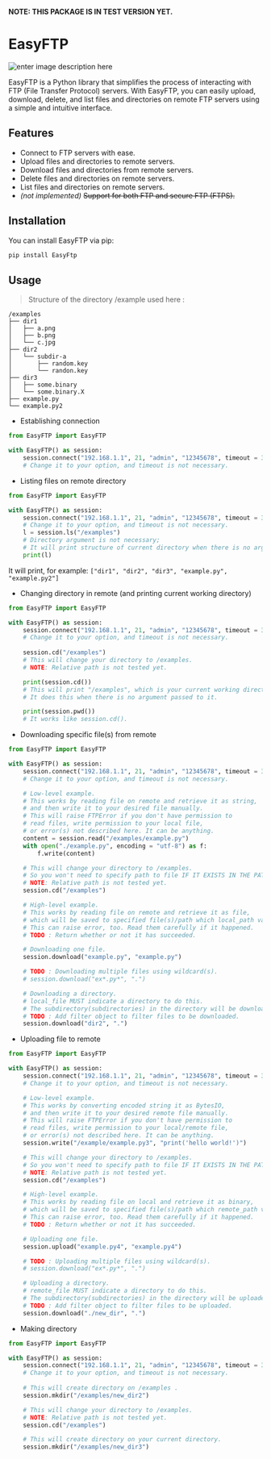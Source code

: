 ﻿**NOTE: THIS PACKAGE IS IN TEST VERSION YET.**

# EasyFTP

![enter image description here](https://raw.githubusercontent.com/ZustFancake/EasyFTP/main/easyftp-logo.svg)

EasyFTP is a Python library that simplifies the process of interacting with FTP (File Transfer Protocol) servers. With EasyFTP, you can easily upload, download, delete, and list files and directories on remote FTP servers using a simple and intuitive interface.

## Features

- Connect to FTP servers with ease.
- Upload files and directories to remote servers.
- Download files and directories from remote servers.
- Delete files and directories on remote servers.
- List files and directories on remote servers.
- *(not implemented)* ~~Support for both FTP and secure FTP (FTPS).~~

## Installation

You can install EasyFTP via pip:

```bash
pip install EasyFtp
```

## Usage
> Structure of the directory /example used here :
```
/examples
├── dir1
│   ├── a.png
│   ├── b.png
│   └── c.jpg
├── dir2
│   └── subdir-a
│       ├── random.key
│       └── randon.key
├── dir3
│   ├── some.binary
│   └── some.binary.X
├── example.py
└── example.py2
```

 - Establishing connection
```py
from EasyFTP import EasyFTP 

with EasyFTP() as session:
	session.connect("192.168.1.1", 21, "admin", "12345678", timeout = 30)
	# Change it to your option, and timeout is not necessary.
```
- Listing files on remote directory
```py
from EasyFTP import EasyFTP 

with EasyFTP() as session:
	session.connect("192.168.1.1", 21, "admin", "12345678", timeout = 30)
	# Change it to your option, and timeout is not necessary.
	l = session.ls("/examples")
	# Directory argument is not necessary;
	# It will print structure of current directory when there is no argument.
	print(l)
```
It will print, for example: `["dir1", "dir2", "dir3", "example.py", "example.py2"]`

- Changing directory in remote (and printing current working directory)
```py
from EasyFTP import EasyFTP

with EasyFTP() as session:
	session.connect("192.168.1.1", 21, "admin", "12345678", timeout = 30)
	# Change it to your option, and timeout is not necessary.
	
	session.cd("/examples")
	# This will change your directory to /examples.
	# NOTE: Relative path is not tested yet.

	print(session.cd())
	# This will print "/examples", which is your current working directory.
	# It does this when there is no argument passed to it.

	print(session.pwd())
	# It works like session.cd().
```
- Downloading specific file(s) from remote
```py
from EasyFTP import EasyFTP 

with EasyFTP() as session:
	session.connect("192.168.1.1", 21, "admin", "12345678", timeout = 30)
	# Change it to your option, and timeout is not necessary.

	# Low-level example.
	# This works by reading file on remote and retrieve it as string,
	# and then write it to your desired file manually.
	# This will raise FTPError if you don't have permission to
	# read files, write permission to your local file,
	# or error(s) not described here. It can be anything.
	content = session.read("/examples/example.py")
	with open("./example.py", encoding = "utf-8") as f:
		f.write(content)

	# This will change your directory to /examples.
	# So you won't need to specify path to file IF IT EXISTS IN THE PATH.
	# NOTE: Relative path is not tested yet.
	session.cd("/examples")

	# High-level example.
	# This works by reading file on remote and retrieve it as file,
	# which will be saved to specified file(s)/path which local_path variable indicates.
	# This can raise error, too. Read them carefully if it happened.
	# TODO : Return whether or not it has succeeded.

	# Downloading one file.
	session.download("example.py", "example.py")

	# TODO : Downloading multiple files using wildcard(s).
	# session.download("ex*.py*", ".")

	# Downloading a directory.
	# local_file MUST indicate a directory to do this.
	# The subdirectory(subdirectories) in the directory will be downloaded too.
	# TODO : Add filter object to filter files to be downloaded.
	session.download("dir2", ".")
```

* Uploading file to remote
```py
from EasyFTP import EasyFTP 

with EasyFTP() as session:
	session.connect("192.168.1.1", 21, "admin", "12345678", timeout = 30)
	# Change it to your option, and timeout is not necessary.

	# Low-level example.
	# This works by converting encoded string it as BytesIO,
	# and then write it to your desired remote file manually.
	# This will raise FTPError if you don't have permission to
	# read files, write permission to your local/remote file,
	# or error(s) not described here. It can be anything.
	session.write("/example/example.py3", "print('hello world!')")

	# This will change your directory to /examples.
	# So you won't need to specify path to file IF IT EXISTS IN THE PATH.
	# NOTE: Relative path is not tested yet.
	session.cd("/examples")

	# High-level example.
	# This works by reading file on local and retrieve it as binary,
	# which will be saved to specified file(s)/path which remote_path variable indicates.
	# This can raise error, too. Read them carefully if it happened.
	# TODO : Return whether or not it has succeeded.

	# Uploading one file.
	session.upload("example.py4", "example.py4")

	# TODO : Uploading multiple files using wildcard(s).
	# session.download("ex*.py*", ".")

	# Uploading a directory.
	# remote_file MUST indicate a directory to do this.
	# The subdirectory(subdirectories) in the directory will be uploaded too.
	# TODO : Add filter object to filter files to be uploaded.
	session.download("./new_dir", ".")
```
* Making directory
```py
from EasyFTP import EasyFTP 

with EasyFTP() as session:
	session.connect("192.168.1.1", 21, "admin", "12345678", timeout = 30)
	# Change it to your option, and timeout is not necessary.
	
	# This will create directory on /examples .
	session.mkdir("/examples/new_dir2")

	# This will change your directory to /examples.
	# NOTE: Relative path is not tested yet.
	session.cd("/examples")

	# This will create directory on your current directory.
	session.mkdir("/examples/new_dir3")
```

